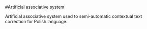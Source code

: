 #Artificial associative system

Artificial associative system used to semi-automatic contextual text correction for Polish language.